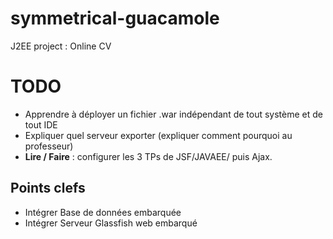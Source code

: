 # symmetrical-guacamole
J2EE project : Online CV

# TODO

- Apprendre à déployer un fichier .war indépendant de tout système et de tout IDE 
- Expliquer quel serveur exporter (expliquer comment pourquoi au professeur) 
- **Lire / Faire** : configurer les 3 TPs de JSF/JAVAEE/ puis Ajax. 

## Points clefs

* Intégrer Base de données embarquée
* Intégrer Serveur Glassfish web embarqué



